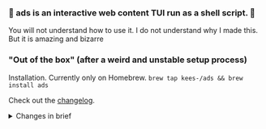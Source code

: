 ### 🐚 ads is an interactive web content TUI run as a shell script. 🐚

You will not understand how to use it. I do not understand why I made this. But it is amazing and bizarre

### "Out of the box" (after a weird and unstable setup process)

Installation. Currently only on Homebrew. `brew tap kees-/ads && brew install ads`

Check out the [changelog](CHANGELOG.md).

<details>
  <summary>Changes in brief</summary>

- ⬜️ Version 0.α4 should be the first version that is baseline portable to unixes and MacOS.
- ⬜️ Current version 0.α5 began to work out some minor internal issues. The basic process is still precambrian.
- ⬜️ v0.α6 addressed minor fixes
- ⬜️ v0.α7 addresses minor fixes
- 🔳 Current version 0.1 isn't for you...

</details>

